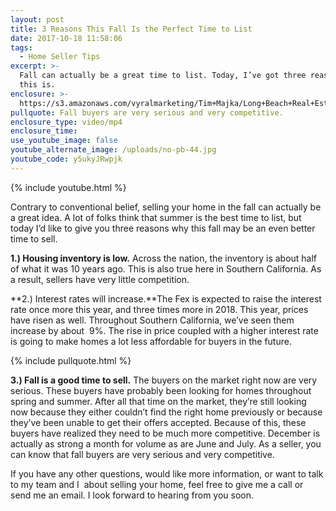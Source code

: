 ```yaml
---
layout: post
title: 3 Reasons This Fall Is the Perfect Time to List
date: 2017-10-18 11:58:06
tags:
  - Home Seller Tips
excerpt: >-
  Fall can actually be a great time to list. Today, I’ve got three reasons why
  this is.
enclosure: >-
  https://s3.amazonaws.com/vyralmarketing/Tim+Majka/Long+Beach+Real+Estate+Agent-+3+Reasons+This+Fall+Is+the+Perfect+Time+to+List.mp4
pullquote: Fall buyers are very serious and very competitive.
enclosure_type: video/mp4
enclosure_time:
use_youtube_image: false
youtube_alternate_image: /uploads/no-pb-44.jpg
youtube_code: y5ukyJRwpjk
---
```



{% include youtube.html %}

Contrary to conventional belief, selling your home in the fall can actually be a great idea. A lot of folks think that summer is the best time to list, but today I’d like to give you three reasons why this fall may be an even better time to sell.

**1.) Housing inventory is low.** Across the nation, the inventory is about half of what it was 10 years ago. This is also true here in Southern California. As a result, sellers have very little competition.

**2.) Interest rates will increase.**The Fex is expected to raise the interest rate once more this year, and three times more in 2018. This year, prices have risen as well. Throughout Southern California, we’ve seen them increase by about &nbsp;9%. The rise in price coupled with a higher interest rate is going to make homes a lot less affordable for buyers in the future.

{% include pullquote.html %}

**3.) Fall is a good time to sell.** The buyers on the market right now are very serious. These buyers have probably been looking for homes throughout spring and summer. After all that time on the market, they’re still looking now because they either couldn’t find the right home previously or because they’ve been unable to get their offers accepted. Because of this, these buyers have realized they need to be much more competitive. December is actually as strong a month for volume as are June and July. As a seller, you can know that fall buyers are very serious and very competitive.

If you have any other questions, would like more information, or want to talk to my team and I &nbsp;about selling your home, feel free to give me a call or send me an email. I look forward to hearing from you soon.